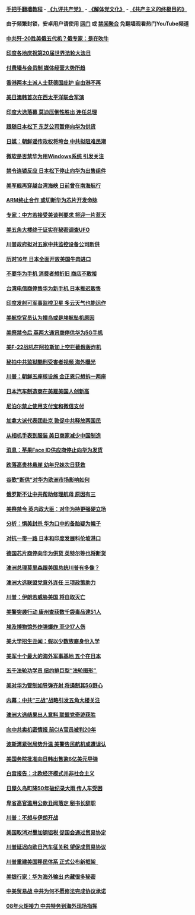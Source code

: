 #### [手把手翻墙教程](https://github.com/gfw-breaker/guides/wiki) -  [《九评共产党》](https://github.com/gfw-breaker/9ping.md?t=05240938) - [《解体党文化》](https://github.com/gfw-breaker/jtdwh.md?t=05240938) - [《共产主义的终极目的》](https://github.com/gfw-breaker/gczydzjmd.md?t=05240938)

#### 由于频繁封锁，安卓用户请使用 [网门](https://github.com/gfw-breaker/bn-android/blob/master/ogate.md?t=05240938) 或 [禁闻聚合](https://github.com/gfw-breaker/bn-android) 免翻墙观看热门YouTube频道 

#### [中共歼-20胜美俄五代机？俄专家：是在吹牛](../pages/nsc418/n11275750.md?t=05240938) 

#### [印度各地庆祝第20届世界法轮大法日](../pages/nsc418/n11275496.md?t=05240938) 

#### [付费墙与会员制 媒体经营大势所趋](../pages/nsc418/n11273769.md?t=05240938) 

#### [香港两本土派人士获德国庇护 自由港不再](../pages/nsc418/n11273685.md?t=05240938) 

#### [美日澳韩首次在西太平洋联合军演](../pages/nsc418/n11275307.md?t=05240938) 

#### [印度大选落幕 莫迪压倒性胜出 连任总理](../pages/nsc418/n11275261.md?t=05240938) 

#### [跟随日本松下 东芝公司暂停向华为供货](../pages/nsc418/n11274937.md?t=05240938) 

#### [日媒：朝鲜谣传政权将垮台 中共拟阻难民潮](../pages/nsc418/n11274639.md?t=05240938) 

#### [微软是否禁华为用Windows系统 引发关注](../pages/nsc418/n11274088.md?t=05240938) 

#### [禁令连锁反应 日本松下停止向华为出售组件](../pages/nsc418/n11274010.md?t=05240938) 

#### [美军舰再穿越台湾海峡 日前曾在南海航行](../pages/nsc418/n11274189.md?t=05240938) 

#### [ARM终止合作 或切断华为芯片开发命脉](../pages/nsc418/n11273832.md?t=05240938) 

#### [专家：中方若接受美谈判要求 将迎一片蓝天](../pages/nsc418/n11273453.md?t=05240938) 

#### [美五角大楼终于证实在秘密调查UFO](../pages/nsc418/n11273143.md?t=05240938) 

#### [川普政府拟对五家中共监控设备公司断供](../pages/nsc418/n11273182.md?t=05240938) 

#### [历时16年 日本全面开放美国牛肉进口](../pages/nsc418/n11273108.md?t=05240938) 

#### [不要华为手机 消费者想折旧 商店不敢接](../pages/nsc418/n11273119.md?t=05240938) 

#### [台湾电信商停售华为新手机 日本推迟贩售](../pages/nsc418/n11272984.md?t=05240938) 

#### [印度发射可军事监控卫星 多云天气也能运作](../pages/nsc418/n11272909.md?t=05240938) 

#### [美航空官员认为撞鸟或是埃航坠机原因](../pages/nsc418/n11272899.md?t=05240938) 

#### [美祭禁令后 英两大通讯商停供华为5G手机](../pages/nsc418/n11272891.md?t=05240938) 

#### [美F-22战机在阿拉斯加上空拦截俄轰炸机](../pages/nsc418/n11272579.md?t=05240938) 

#### [秘拍中共监狱酷刑受害者视频 海外曝光](../pages/nsc418/n11272064.md?t=05240938) 

#### [川普：朝鲜五座核设施 金正恩只想拆一两座](../pages/nsc418/n11272492.md?t=05240938) 

#### [日本汽车制造商在美雇美国人创新高](../pages/nsc418/n11271209.md?t=05240938) 

#### [尼泊尔禁止使用支付宝和微信支付](../pages/nsc418/n11271053.md?t=05240938) 

#### [加拿大派代表团赴京 敦促中共释放两国民](../pages/nsc418/n11270980.md?t=05240938) 

#### [从相机手表到服装 美日商家减少中国制造](../pages/nsc418/n11269243.md?t=05240938) 

#### [消息：苹果Face ID供应商停止向华为发货](../pages/nsc418/n11269186.md?t=05240938) 

#### [跌落高贵林悬崖 幼年兄妹次日获救](../pages/nsc418/n11269621.md?t=05240938) 

#### [谷歌“断供”对华为欧洲市场影响如何](../pages/nsc418/n11269187.md?t=05240938) 

#### [俄罗斯不让中共帮助修理航母 原因有三](../pages/nsc418/n11269161.md?t=05240938) 

#### [美祭禁令 英内政大臣：对华为持更强硬立场](../pages/nsc418/n11269012.md?t=05240938) 

#### [分析：惧美封杀 华为口中的备胎疑为幌子](../pages/nsc418/n11268802.md?t=05240938) 

#### [对抗一带一路 日本和印度发展科伦坡港口](../pages/nsc418/n11268853.md?t=05240938) 

#### [德国芯片商停向华为供货 英特尔等也将断货](../pages/nsc418/n11268379.md?t=05240938) 

#### [澳洲总理莫里森跟美国总统川普有多像？](../pages/nsc418/n11267884.md?t=05240938) 

#### [澳洲大选联盟党意外连任 三项政策助力](../pages/nsc418/n11267772.md?t=05240938) 

#### [川普：伊朗若威胁美国 将自取灭亡](../pages/nsc418/n11267641.md?t=05240938) 

#### [美警突袭行动 康州查获数千袋毒品逮51人](../pages/nsc418/n11267360.md?t=05240938) 

#### [埃及博物馆外炸弹爆炸 至少17人伤](../pages/nsc418/n11267189.md?t=05240938) 

#### [美大学招生丑闻：假以少数族裔身份入学](../pages/nsc418/n11267067.md?t=05240938) 

#### [美军十个最大的海外军事基地 五个在日本](../pages/nsc418/n11246754.md?t=05240938) 

#### [五千法轮功学员 纽约排巨型“法轮图形” ](../pages/nsc418/n11266362.md?t=05240938) 

#### [美对华为管制如导弹齐射 将遏制其5G野心](../pages/nsc418/n11266364.md?t=05240938) 

#### [内幕：中共“三战”战略引发五角大楼关注](../pages/nsc418/n11257014.md?t=05240938) 

#### [澳洲大选结果出人意料 联盟党奇迹获胜](../pages/nsc418/n11266254.md?t=05240938) 

#### [向中共卖机密情报 前CIA官员被判20年](../pages/nsc418/n11266190.md?t=05240938) 

#### [波斯湾紧张局势升温 美警告民航机或遭误认](../pages/nsc418/n11266050.md?t=05240938) 

#### [美国务院批准向日韩出售逾6亿美元导弹](../pages/nsc418/n11266045.md?t=05240938) 

#### [白宫报告：北欧经济模式并非社会主义](../pages/nsc418/n11191942.md?t=05240938) 

#### [日屋久岛町降50年破纪录大雨 传人车受困](../pages/nsc418/n11265983.md?t=05240938) 

#### [卑省高官滥用公款丑闻落定 秘书长辞职](../pages/nsc418/n11265504.md?t=05240938) 

#### [川普：不想与伊朗开战](../pages/nsc418/n11265293.md?t=05240938) 

#### [美国取消对墨加钢铝税 促国会通过贸易协定](../pages/nsc418/n11265269.md?t=05240938) 

#### [川普延迟向欧日汽车征关税 望促成贸易协议](../pages/nsc418/n11265259.md?t=05240938) 

#### [川普重建美国移民体系 正式公布新框架  ](../pages/nsc418/n11265250.md?t=05240938) 

#### [美银行家：华为海外输出 内藏很多秘密](../pages/nsc418/n11249040.md?t=05240938) 

#### [中美贸易战 中共为何不愿修法完成协议承诺](../pages/nsc418/n11258717.md?t=05240938) 

#### [08年火炬接力 中共特务到海外现场指挥](../pages/nsc418/n11259117.md?t=05240938) 

